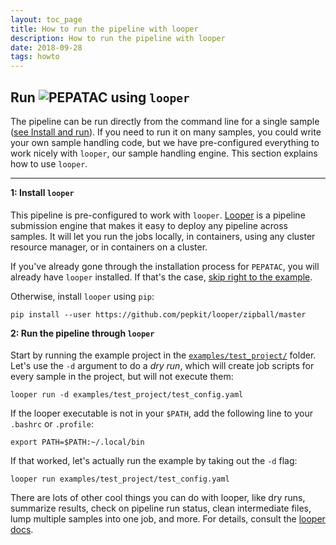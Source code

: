 ```yaml
---
layout: toc_page
title: How to run the pipeline with looper
description: How to run the pipeline with looper
date: 2018-09-28
tags: howto
---
```


<div class="container">
  <div class="row">
    <!-- sidebar, which will move to the top on a small screen -->
    <div class="col-sm-3">
      <nav id="toc" data-toggle="toc" class="sticky-top"></nav>
    </div>
    <!-- main content area -->
    <div class="col-sm-9">
      <div class="container">
        <div id="welcome">
          <p></p>
          <h2 data-toc-skip><strong>Run <img src="../assets/images/logo_pepatac_black.png" alt="PEPATAC" class="img-fluid" style="max-height:30px; margin-top:-15px; margin-bottom:-5px"></strong> using <code>looper</code></h2>
          <p>The pipeline can be run directly from the command line for a single sample (<a href="pages/install.html">see Install and run</a>). If you need to run it on many samples, you could write your own sample handling code, but we have pre-configured everything to work nicely with <code>looper</code>, our sample handling engine. This section explains how to use <code>looper</code>.</p>
        </div>
      </div>
      <hr>
      <div class="container">
        <p></p>
        <div data-spy="scroll" data-target="#list-running" data-offset="60" class="scrollspy">
          <p></p>
          <h4 style="padding-top: 80px; margin-top: -80px;" id="list-running-1">1: Install <code>looper</code></h4>
            <p>This pipeline is pre-configured to work with <code>looper</code>. <a href="http://looper.readthedocs.io/">Looper</a> is a pipeline submission engine that makes it easy to deploy any pipeline across samples. It will let you run the jobs locally, in containers, using any cluster resource manager, or in containers on a cluster.</p>
            <p>If you've already gone through the installation process for <code class="language-python">PEPATAC</code>, you will already have <code>looper</code> installed.  If that's the case, <a href="#list-running-2">skip right to the example</a>.</p>
            <p>Otherwise, install <code>looper</code> using <code class="language-python">pip</code>:</p>
            <pre><code class="language-python">pip install --user https://github.com/pepkit/looper/zipball/master</code></pre>
          <h4 style="padding-top: 80px; margin-top: -80px;" id="list-running-2">2: Run the pipeline through <code>looper</code></h4>
            <p>Start by running the example project in the <a href="https://github.com/databio/pepatac/tree/master/examples/test_project"><code class="language-bash">examples/test_project/</code></a> folder. Let's use the <code class="language-python">-d</code> argument to do a <i>dry run</i>, which will create job scripts for every sample in the project, but will not execute them:</p>
            <pre><code class="language-python">looper run -d examples/test_project/test_config.yaml</code></pre>
            <p>If the looper executable is not in your <code class="language-bash">$PATH</code>, add the following line to your <code class="language-bash">.bashrc</code> or <code class="language-bash">.profile</code>:</p>
            <pre><code class="language-bash">export PATH=$PATH:~/.local/bin</code></pre>
            <p>If that worked, let's actually run the example by taking out the <code class="language-python">-d</code> flag:</p>
            <pre><code class="language-python">looper run examples/test_project/test_config.yaml</code></pre>
            <p>There are lots of other cool things you can do with looper, like dry runs, summarize results, check on pipeline run status, clean intermediate files, lump multiple samples into one job, and more. For details, consult the <a href="http://looper.readthedocs.io/">looper docs</a>.</p>
          </div>
        </div>
    </div>
  </div>
</div>